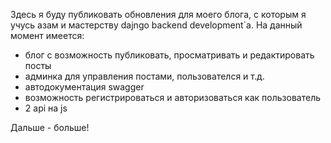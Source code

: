 Здесь я буду публиковать обновления для моего блога, с которым я учусь азам и мастерству dajngo backend development`а.
На данный момент имеется:
  * блог с возможность публиковать, просматривать и редактировать посты
  * админка для управления постами, пользователся и т.д.
  * автодокументация swagger
  * возможность регистрироваться и авторизоваться как пользователь
  * 2 api на js
    
Дальше - больше!
